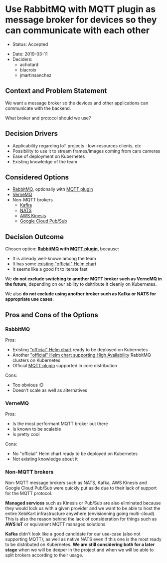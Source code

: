 # Use RabbitMQ with MQTT plugin as message broker for devices so they can communicate with each other

* Status: Accepted
- Date: 2019-03-11
- Deciders:
    - achotard
    - blacroix
    - jmartinsanchez

## Context and Problem Statement

We want a message broker so the devices and other applications can communicate with the backend.

What broker and protocol should we use?

## Decision Drivers <!-- optional -->

- Applicability regarding IoT projects : low-resources clients, etc
- Possibility to use it to stream frames/images coming from cars cameras
- Ease of deployment on Kubernetes
- Existing knowledge of the team

## Considered Options

- [RabbitMQ](https://www.rabbitmq.com/), optionally with [MQTT plugin](https://www.rabbitmq.com/mqtt.html)
- [VerneMQ](https://vernemq.com/)
- Non-MQTT brokers
    - [Kafka](https://kafka.apache.org/)
    - [NATS](https://nats.io/)
    - [AWS Kinesis](https://aws.amazon.com/kinesis/)
    - [Google Cloud Pub/Sub](https://cloud.google.com/pubsub/)

## Decision Outcome

Chosen option: **[RabbitMQ](TODO) with [MQTT plugin](https://www.rabbitmq.com/mqtt.html)**, because:

- It is already well-known among the team
- It has some [existing "official" Helm chart](https://github.com/helm/charts/tree/master/stable/rabbitmq)
- It seems like a good fit to iterate fast

We **do not exclude switching to another MQTT broker such as VerneMQ in the future**, depending on our ability to dsitribute it cleanly on Kubernetes.

We also **do not exclude using another broker such as Kafka or NATS for appropriate use cases**.

## Pros and Cons of the Options <!-- optional -->

### RabbitMQ

Pros:

- Existing ["official" Helm chart](https://github.com/helm/charts/tree/master/stable/rabbitmq) ready to be deployed on Kubernetes
- Another ["official" Helm chart supporting High
  Availability](https://github.com/helm/charts/tree/master/stable/rabbitmq-ha/)
  RabbitMQ clusters on Kubernetes
- Official [MQTT plugin](https://www.rabbitmq.com/mqtt.html) supported in core distribution

Cons:

- Too obvious :D
- Doesn't scale as well as alternatives

### VerneMQ

Pros:

- Is the most performant MQTT broker out there
- Is known to be scalable
- Is pretty cool

Cons:

- No "official" Helm chart ready to be deployed on Kubernetes
- Not existing knowledge about it

### Non-MQTT brokers

Non-MQTT message brokers such as NATS, Kafka, AWS Kinesis and Google Cloud Pub/Sub were quickly put aside due to their lack of support for the MQTT protocol.

**Managed services** such as Kinesis or Pub/Sub are also eliminated because they would lock us with a given provider and we want to be able to host the entire XebiKart infrastructure anywhere (envisionning going multi-cloud). This is also the reason behind the lack of consideration for things such as **AWS IoT** or equivalent MQTT managed solutions.

**Kafka** didn't look like a good candidate for our use-case (also not supporting MQTT), as well as native NATS even if this one is the most ready to be distributed on Kubernetes. **We are still considering both for a later stage** when we will be deeper in the project and when we will be able to split brokers according to their usage.
